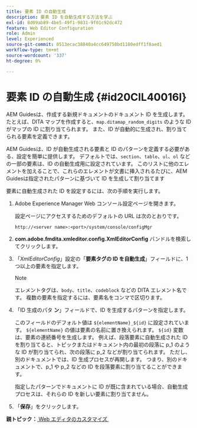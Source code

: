 ```yaml
---
title: 要素 ID の自動生成
description: 要素 ID を自動生成する方法を学ぶ
exl-id: 8d09ab89-4be5-49f1-9831-9f01c92dc472
feature: Web Editor Configuration
role: Admin
level: Experienced
source-git-commit: 0513ecac38840a4cc649758bd1180edff1f8aed1
workflow-type: tm+mt
source-wordcount: '337'
ht-degree: 0%

---
```


# 要素 ID の自動生成 {#id20CIL40016I}

AEM Guidesは、作成する新規ドキュメントのドキュメント ID を生成します。 たとえば、DITA マップを作成すると、`map.ditamap_random_digits` のような ID がマップの ID に割り当てられます。 また、ID が自動的に生成され、割り当てられる要素を定義できます。

AEM Guidesは、ID が自動生成される要素と ID のパターンを定義する必要がある、設定を簡単に提供します。 デフォルトでは、`section`、`table`、`ul`、`ol` などの一部の要素は、ID の自動生成用に設定されています。 このリストに他のエレメントを加えることで、これらのエレメントが文書に挿入されるたびに、AEM Guidesは指定されたパターンに基づいて ID を生成して割り当てます

要素に自動生成された ID を設定するには、次の手順を実行します。

1. Adobe Experience Manager Web コンソール設定ページを開きます。

   設定ページにアクセスするためのデフォルトの URL は次のとおりです。

   ```http
   http://<server name>:<port>/system/console/configMgr
   ```

1. **com.adobe.fmdita.xmleditor.config.XmlEditorConfig** バンドルを検索してクリックします。

1. 「*XmlEditorConfig*」設定の「**要素タグの ID を自動生成**」フィールドに、1 つ以上の要素を指定します。

   >[!NOTE]
   >
   > エレメントタグは、`body`、`title`、`codeblock` などの DITA エレメント名です。 複数の要素を指定するには、要素名をコンマで区切ります。

1. 「ID 生成のパタ **ン**」フィールドで、ID を生成するパターンを指定します。

   このフィールドのデフォルト値は `${elementName}_${id}` に設定されています。 `${elementName}` の値は要素の名前に置き換えられます。 `${id}` 変数は、要素の連続番号を生成します。 例えば、段落要素に自動生成された ID を割り当てると、トピックまたはドキュメント内の最初の段落に p\_1 のような ID が割り当てられ、次の段落に p\_2 などが割り当てられます。 ただし、別のドキュメントでは、ID 生成プロセスが再開します。 つまり、別のドキュメントで、p\_1 や p\_2 などの ID を段落要素に割り当てることができます。

   指定したパターンでドキュメントに ID が既に含まれている場合、自動生成プロセスは、それらの ID を新しい要素に割り当てません。

1. 「**保存**」をクリックします。


**親トピック：**&#x200B;[&#x200B; Web エディタのカスタマイズ &#x200B;](conf-web-editor.md)
